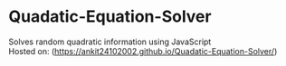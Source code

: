 # Quadatic-Equation-Solver

Solves random quadratic information using JavaScript<br>
Hosted on: (https://ankit24102002.github.io/Quadatic-Equation-Solver/)
